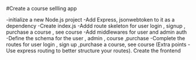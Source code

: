 #Create a course sellling app

-initialize a new Node.js project
-Add Express, jsonwebtoken to it as a dependency
-Create index.js
-Addd route skeleton for user login , signup , purchase a course , see course
-Add middlewares for user and admin auth
-Define the schema for the user , admin , course ,purchase
-Complete the routes for user login , sign up ,purchase a course, see course (Extra  points - Use express routing to better structure your routes).
Create the frontend
